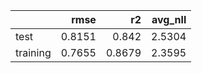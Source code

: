 |          |   rmse |     r2 |   avg_nll |
|:---------|-------:|-------:|----------:|
| test     | 0.8151 | 0.842  |    2.5304 |
| training | 0.7655 | 0.8679 |    2.3595 |